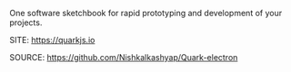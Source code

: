  
 One software sketchbook for rapid prototyping and development of your projects.
 
 SITE: https://quarkjs.io

 SOURCE: https://github.com/Nishkalkashyap/Quark-electron
